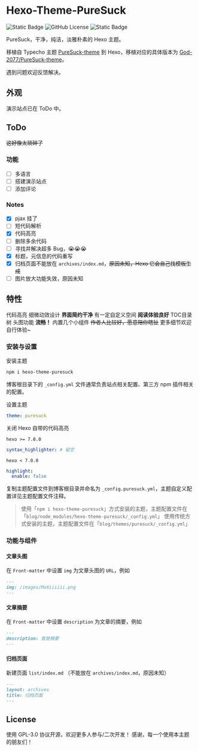 # Hexo-Theme-PureSuck

![Static Badge](https://img.shields.io/github/v/release/God-2077/hexo-theme-puresuck?color=pink)
![GitHub License](https://img.shields.io/github/license/God-2077/hexo-theme-puresuck?color=pink)
![Static Badge](https://img.shields.io/badge/AUTHOR-Kissablecho-pink)

PureSuck，干净，纯洁，淡雅朴素的 Hexo 主题。

移植自 Typecho 主题 [PureSuck-theme](https://github.com/MoXiaoXi233/PureSuck-theme) 到 Hexo，移植对应的具体版本为 [God-2077/PureSuck-theme](https://github.com/God-2077/PureSuck-theme)。

遇到问题欢迎反馈解决。

## 外观

演示站点已在 ToDo 中。

## ToDo

~~这好像太琐碎了~~

### 功能

- [ ] 多语言
- [ ] 搭建演示站点
- [ ] 添加评论

### Notes

- [X] pjax 挂了
- [ ] 短代码解析
- [X] 代码高亮
- [ ] 删除多余代码
- [ ] 寻找并解决超多 Bug，😭😭😭
- [x] 标题，元信息的代码重写
- [x] 归档页面不能放在 `archives/index.md`，~~原因未知，Hexo 它会自己找模板生成~~
- [ ] 图片放大功能失效，原因未知

## 特性

代码高亮
细微动效设计
**界面简约干净**
有一定自定义空间
**阅读体验良好**
TOC目录树
头图功能
**流畅！**
内置几个小组件
~~作者人比较好，愿意陪你瞎扯~~
更多细节欢迎自行体验~

### 安装与设置

安装主题

```bash
npm i hexo-theme-puresuck
```

博客根目录下的 `_config.yml` 文件通常负责站点相关配置、第三方 npm 插件相关的配置。

设置主题

```yaml
theme: puresuck
```

关闭 Hexo 自带的代码高亮

`hexo >= 7.0.0`

```yaml
syntax_highlighter: # 留空
```

`hexo < 7.0.0`

```yaml
highlight:
  enable: false
```

复制主题配置文件到博客根目录并命名为 `_config.puresuck.yml`，主题自定义配置详见主题配置文件注释。

>使用「`npm i hexo-theme-puresuck`」方式安装的主题，主题配置文件在「`blog/node_modules/hexo-theme-puresuck/_config.yml`」
>使用传统方式安装的主题，主题配置文件在「`blog/themes/puresuck/_config.yml`」



### 功能与组件

#### 文章头图

在 `Front-matter` 中设置 `img` 为文章头图的 `URL`，例如

```markdown
---
img: /images/MoXiiiiii.png
---
```

#### 文章摘要

在 `Front-matter` 中设置 `description` 为文章的摘要，例如

```markdown
---
description: 我是摘要
---
```

#### 归档页面

新建页面 `list/index.md` （不能放在 `archives/index.md`，原因未知）

```markdown
---
layout: archives
title: 归档页面
---
```


## License

使用 GPL-3.0 协议开源，欢迎更多人参与/二次开发！
感谢，每一个使用本主题的朋友们！
